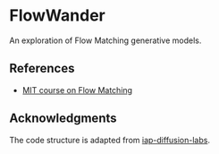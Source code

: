 # FlowWander
An exploration of Flow Matching generative models.

## References
- [MIT course on Flow Matching](https://diffusion.csail.mit.edu/)

## Acknowledgments
The code structure is adapted from [iap-diffusion-labs](https://github.com/eje24/iap-diffusion-labs).
